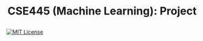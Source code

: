 <h1 align="center"> CSE445 (Machine Learning): Project </h1>
<h2 align="center"> 
<p align="center">
<!--  <img alt="Languages" src="https://img.shields.io/github/languages/count/haiderCho/">
 <img alt="Repository size" src="https://img.shields.io/github/repo-size/haiderCho/">
 <img alt="Contributors" src="https://img.shields.io/github/contributors/haiderCho/">
 <img alt="GitHub last commit" src="https://img.shields.io/github/last-commit/haiderCho/"> -->
</p>
</h2>

[![MIT License](https://img.shields.io/badge/License-MIT-green.svg)](https://choosealicense.com/licenses/mit/)
